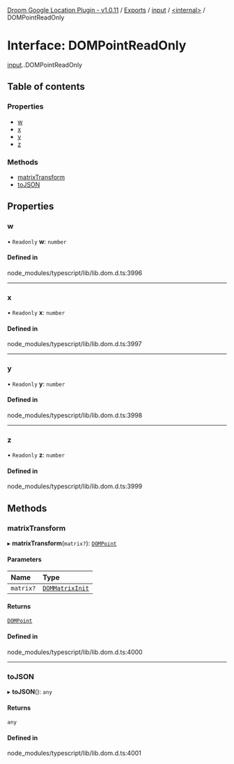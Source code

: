 [Droom Google Location Plugin - v1.0.11](../README.md) / [Exports](../modules.md) / [input](../modules/input.md) / [<internal\>](../modules/input._internal_.md) / DOMPointReadOnly

# Interface: DOMPointReadOnly

[input](../modules/input.md).[<internal>](../modules/input._internal_.md).DOMPointReadOnly

## Table of contents

### Properties

- [w](input._internal_.DOMPointReadOnly.md#w)
- [x](input._internal_.DOMPointReadOnly.md#x)
- [y](input._internal_.DOMPointReadOnly.md#y)
- [z](input._internal_.DOMPointReadOnly.md#z)

### Methods

- [matrixTransform](input._internal_.DOMPointReadOnly.md#matrixtransform)
- [toJSON](input._internal_.DOMPointReadOnly.md#tojson)

## Properties

### w

• `Readonly` **w**: `number`

#### Defined in

node_modules/typescript/lib/lib.dom.d.ts:3996

___

### x

• `Readonly` **x**: `number`

#### Defined in

node_modules/typescript/lib/lib.dom.d.ts:3997

___

### y

• `Readonly` **y**: `number`

#### Defined in

node_modules/typescript/lib/lib.dom.d.ts:3998

___

### z

• `Readonly` **z**: `number`

#### Defined in

node_modules/typescript/lib/lib.dom.d.ts:3999

## Methods

### matrixTransform

▸ **matrixTransform**(`matrix?`): [`DOMPoint`](../modules/input._internal_.md#dompoint)

#### Parameters

| Name | Type |
| :------ | :------ |
| `matrix?` | [`DOMMatrixInit`](input._internal_.DOMMatrixInit.md) |

#### Returns

[`DOMPoint`](../modules/input._internal_.md#dompoint)

#### Defined in

node_modules/typescript/lib/lib.dom.d.ts:4000

___

### toJSON

▸ **toJSON**(): `any`

#### Returns

`any`

#### Defined in

node_modules/typescript/lib/lib.dom.d.ts:4001
